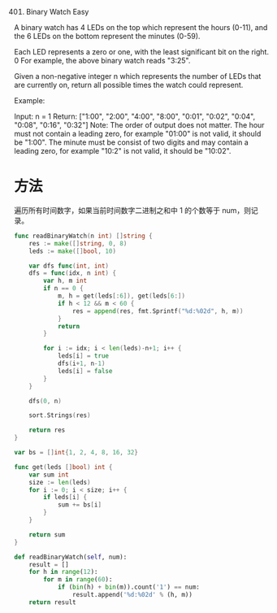 401. Binary Watch
Easy

A binary watch has 4 LEDs on the top which represent the hours (0-11), and the 6 LEDs on the bottom represent the minutes (0-59).

Each LED represents a zero or one, with the least significant bit on the right.
0
For example, the above binary watch reads "3:25".

Given a non-negative integer n which represents the number of LEDs that are currently on, return all possible times the watch could represent.

Example:

Input: n = 1
Return: ["1:00", "2:00", "4:00", "8:00", "0:01", "0:02", "0:04", "0:08", "0:16", "0:32"]
Note:
The order of output does not matter.
The hour must not contain a leading zero, for example "01:00" is not valid, it should be "1:00".
The minute must be consist of two digits and may contain a leading zero, for example "10:2" is not valid, it should be "10:02".

# 方法
遍历所有时间数字，如果当前时间数字二进制之和中 1 的个数等于 num，则记录。


```go
func readBinaryWatch(n int) []string {
	res := make([]string, 0, 8)
	leds := make([]bool, 10)

	var dfs func(int, int)
	dfs = func(idx, n int) {
		var h, m int
		if n == 0 {
			m, h = get(leds[:6]), get(leds[6:])
			if h < 12 && m < 60 {
				res = append(res, fmt.Sprintf("%d:%02d", h, m))
			}
			return
		}

		for i := idx; i < len(leds)-n+1; i++ {
			leds[i] = true
			dfs(i+1, n-1)
			leds[i] = false
		}
	}

	dfs(0, n)

	sort.Strings(res)

	return res
}

var bs = []int{1, 2, 4, 8, 16, 32}

func get(leds []bool) int {
	var sum int
	size := len(leds)
	for i := 0; i < size; i++ {
		if leds[i] {
			sum += bs[i]
		}
	}

	return sum
}
```


```python
def readBinaryWatch(self, num):
    result = []
    for h in range(12):
        for m in range(60):
            if (bin(h) + bin(m)).count('1') == num:
                result.append('%d:%02d' % (h, m))
    return result
```